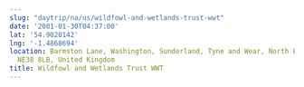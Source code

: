 ```yaml
---
slug: "daytrip/na/us/wildfowl-and-wetlands-trust-wwt"
date: '2001-01-30T04:37:00'
lat: '54.9020142'
lng: '-1.4868694'
location: Barmston Lane, Washington, Sunderland, Tyne and Wear, North East, England,
  NE38 8LB, United Kingdom
title: Wildfowl and Wetlands Trust WWT
---
```



